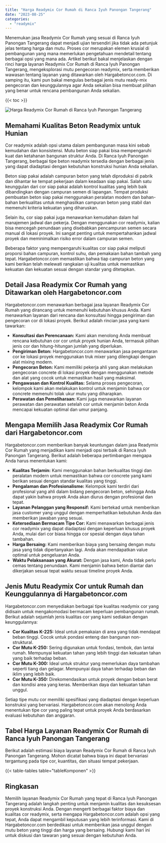 ```yaml
---
title: "Harga Readymix Cor Rumah di Ranca Iyuh Panongan Tangerang"
date: "2023-08-25"
categories: 
  - "readymix"
---
```



Menemukan jasa Readymix Cor Rumah yang sesuai di Ranca Iyuh Panongan Tangerang dapat menjadi ujian tersendiri jika tidak ada petunjuk jelas tentang harga dan mutu. Proses cor merupakan elemen krusial di pembangunan yang mana memerlukan pengetahuan mendetail tentang berbagai opsi yang mana ada. Artikel berikut bakal menjelaskan dengan rinci harga layanan Readymix Cor Rumah di Ranca Iyuh Panongan Tangerang, mengeksplorasi mutu pengecoran readymix, serta memberikan wawasan tentang layanan yang ditawarkan oleh Hargabetoncor.com. Di samping itu, kami pun bakal mengulas berbagai jenis mutu ready-mix pengecoran dan keunggulannya agar Anda sekalian bisa membuat pilihan yang benar untuk rencana pembangunan Anda sekalian.

{{< toc >}}

![Harga Readymix Cor Rumah di Ranca Iyuh Panongan Tangerang](https://hargareadymixid.github.io/hbc/readymix-hbc%20(24).png)

## Memahami Kualitas Beton Readymix untuk Hunian

Cor readymix adalah opsi utama dalam pembangunan masa kini sebab kemudahan dan konsistensi. Mutu beton siap pakai bisa mempengaruhi kuat dan ketahanan bangunan struktur Anda. Di Ranca Iyuh Panongan Tangerang, berbagai tipe beton readymix tersedia dengan berbagai jenis yang dapat diadaptasi dengan kebutuhan konstruksi hunian Anda sekalian.

Beton siap pakai adalah campuran beton yang telah diproduksi di pabrik dan dihantar ke tempat pekerjaan dalam keadaan siap pakai. Salah satu keunggulan dari cor siap pakai adalah kontrol kualitas yang lebih baik dibandingkan dengan campuran semen di lapangan. Tempat produksi pembuatan beton siap pakai menggunakan peralatan modern dan bahan-bahan berkualitas untuk menghasilkan campuran beton yang stabil dan memenuhi kriteria kekuatan yang diharuskan.

Selain itu, cor siap pakai juga menawarkan kemudahan dalam hal manajemen jadwal dan pekerja. Dengan menggunakan cor readymix, kalian bisa mencegah penundaan yang disebabkan pencampuran semen secara manual di lokasi proyek. Ini sangat penting untuk mempertahankan jadwal proyek dan meminimalkan risiko error dalam campuran semen.

Beberapa faktor yang mempengaruhi kualitas cor siap pakai meliputi proporsi bahan campuran, kontrol suhu, dan pemakaian bahan tambah yang tepat. Hargabetoncor.com memastikan bahwa tiap campuran beton yang kami berikan telah melewati rangkaian uji kualitas untuk memastikan kekuatan dan kekuatan sesuai dengan standar yang ditetapkan.

## Detail Jasa Readymix Cor Rumah yang Ditawarkan oleh Hargabetoncor.com

Hargabetoncor.com menawarkan berbagai jasa layanan Readymix Cor Rumah yang dirancang untuk memenuhi kebutuhan khusus Anda. Kami menawarkan layanan dari rencana dan konsultasi hingga pengiriman dan pengecoran cor di lokasi proyek. Berikut adalah rincian jasa yang kami tawarkan:

- **Konsultasi dan Perencanaan:** Kami akan menolong Anda membuat rencana kebutuhan cor cor untuk proyek hunian Anda, termasuk pilihan jenis cor dan hitung-hitungan jumlah yang diperlukan.
- **Pengiriman Beton:** Hargabetoncor.com menawarkan jasa pengantaran cor ke lokasi proyek menggunakan truk mixer yang dilengkapi dengan alat mixing modern.
- **Pengecoran Beton:** Kami memiliki pekerja ahli yang akan melakukan pengecoran concrete di lokasi proyek dengan menggunakan metode dan alat yang cocok untuk memastikan hasil yang maksimal.
- **Pengawasan dan Kontrol Kualitas:** Selama proses pengecoran, kelompok kami akan melakukan kontrol untuk menjamin bahwa cor concrete memenuhi tolak ukur mutu yang diharapkan.
- **Perawatan dan Pemeliharaan:** Kami juga menawarkan layanan perawatan dan perawatan setelah cor untuk menjamin beton Anda mencapai kekuatan optimal dan umur panjang.

## Mengapa Memilih Jasa Readymix Cor Rumah dari Hargabetoncor.com

Hargabetoncor.com memberikan banyak keuntungan dalam jasa Readymix Cor Rumah yang menjadikan kami menjadi opsi terbaik di Ranca Iyuh Panongan Tangerang. Berikut adalah beberapa pertimbangan mengapa Anda harus menentukan kami:

- **Kualitas Terjamin:** Kami menggunakan bahan berkualitas tinggi dan peralatan modern untuk memastikan bahwa cor concrete yang kami berikan sesuai dengan standar kualitas yang tinggi.
- **Pengalaman dan Profesionalisme:** Kelompok kami terdiri dari profesional yang ahli dalam bidang pengecoran beton, sehingga Anda dapat yakin bahwa proyek Anda akan diurus dengan profesional dan tepat.
- **Layanan Pelanggan yang Responsif:** Kami bertekad untuk memberikan jasa customer yang unggul dengan memperhatikan kebutuhan Anda dan memberikan jawaban yang sesuai.
- **Ketersediaan Bermacam Tipe Cor:** Kami menawarkan berbagai jenis cor readymix yang dapat diadaptasi dengan keperluan khusus proyek Anda, mulai dari cor biasa hingga cor spesial dengan daya tahan tambahan.
- **Harga Bersaing:** Kami memberikan biaya yang bersaing dengan mutu jasa yang tidak dipertanyakan lagi. Anda akan mendapatkan value optimal untuk pengeluaran Anda.
- **Waktu Pelaksanaan yang Akurat:** Dengan jasa kami, Anda tidak perlu cemas tentang penundaan. Kami menjamin bahwa beton diantar dan dikerjakan sesuai tepat waktu sesuai timeline proyek Anda.

## Jenis Mutu Readymix Cor untuk Rumah dan Keunggulannya di Hargabetoncor.com

Hargabetoncor.com menyediakan berbagai tipe kualitas readymix cor yang didisain untuk mengakomodasi bermacam keperluan pembangunan rumah. Berikut adalah sejumlah jenis kualitas cor yang kami sediakan dengan keunggulannya:

- **Cor Kualitas K-225:** Ideal untuk pemakaian di area yang tidak mendapat beban tinggi. Cocok untuk pondasi enteng dan bangunan non-struktural.
- **Cor Mutu K-250:** Sering digunakan untuk fondasi, tembok, dan lantai rumah. Mempunyai kekuatan tahan yang lebih tinggi dan kekuatan tahan yang baik terhadap beban.
- **Cor Mutu K-300:** Ideal untuk struktur yang memerlukan daya tambahan seperti tiang dan gelagar. Mempunyai daya tahan terhadap beban dan iklim yang lebih baik.
- **Cor Mutu K-350:** Direkomendasikan untuk proyek dengan beban berat dan kondisi area yang keras. Memberikan daya dan kekuatan tahan unggul.

Setiap tipe mutu cor memiliki spesifikasi yang diadaptasi dengan keperluan konstruksi yang bervariasi. Hargabetoncor.com akan menolong Anda menentukan tipe cor yang paling tepat untuk proyek Anda berdasarkan evaluasi kebutuhan dan anggaran.

## Tabel Harga Layanan Readymix Cor Rumah di Ranca Iyuh Panongan Tangerang

Berikut adalah estimasi biaya layanan Readymix Cor Rumah di Ranca Iyuh Panongan Tangerang. Mohon dicatat bahwa biaya ini dapat bervariasi tergantung pada tipe cor, kuantitas, dan situasi tempat pekerjaan.

{{< table-tables table="tableKomponen" >}}

## Ringkasan

Memilih layanan Readymix Cor Rumah yang tepat di Ranca Iyuh Panongan Tangerang adalah langkah penting untuk menjamin kualitas dan kesuksesan proyek konstruksi Anda. Dengan mengerti berbagai faktor biaya dan kualitas cor readymix, serta mengapa Hargabetoncor.com adalah opsi yang tepat, Anda dapat mengambil keputusan yang lebih terinformasi. Kami di Hargabetoncor.com berdedikasi untuk memberikan jasa unggul dengan mutu beton yang tinggi dan harga yang bersaing. Hubungi kami hari ini untuk diskusi dan tawaran yang sesuai dengan kebutuhan Anda.
